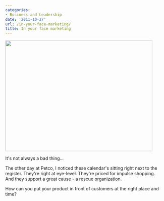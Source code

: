 ```yaml
---
categories:
- Business and Leadership
date: '2011-10-27'
url: /in-your-face-marketing/
title: In your face marketing
---
```


<img src="https://gomakethings.com/wp-content/uploads/2011/09/Calendar-Marketing1.jpg" alt="" title="Calendar Marketing" width="466" height="350" class="aligncenter size-medium wp-image-1303" />

It's not always a bad thing...

The other day at Petco, I noticed these calendar's sitting right next to the register. They're right at eye-level. They're priced for impulse shopping. And they support a great cause - a rescue organization.

How can you put your product in front of customers at the right place and time?